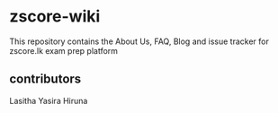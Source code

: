 # zscore-wiki

This repository contains the About Us, FAQ, Blog and issue tracker for zscore.lk exam prep platform

## contributors
Lasitha
Yasira
Hiruna

